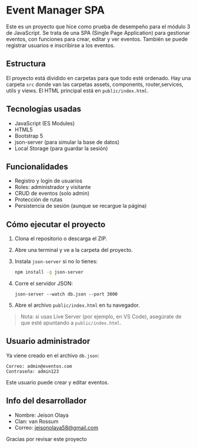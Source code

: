 # Event Manager SPA

Este es un proyecto que hice como prueba de desempeño para el módulo 3 de JavaScript. Se trata de una SPA (Single Page Application) para gestionar eventos, con funciones para crear, editar y ver eventos. También se puede registrar usuarios e inscribirse a los eventos.

## Estructura

El proyecto está dividido en carpetas para que todo esté ordenado. Hay una carpeta `src` donde van las carpetas assets, components, router,services, utils y views. El HTML principal está en `public/index.html`.

## Tecnologías usadas

- JavaScript (ES Modules)
- HTML5
- Bootstrap 5
- json-server (para simular la base de datos)
- Local Storage (para guardar la sesión)

## Funcionalidades

- Registro y login de usuarios
- Roles: administrador y visitante
- CRUD de eventos (solo admin)
- Protección de rutas
- Persistencia de sesión (aunque se recargue la página)

## Cómo ejecutar el proyecto

1. Clona el repositorio o descarga el ZIP.
2. Abre una terminal y ve a la carpeta del proyecto.
3. Instala `json-server` si no lo tienes:
   ```bash
   npm install -g json-server
   ```
4. Corre el servidor JSON:

   ```json-server --watch db.json --port 3000```

5. Abre el archivo `public/index.html` en tu navegador.

> Nota: si usas Live Server (por ejemplo, en VS Code), asegúrate de que esté apuntando a `public/index.html`.

## Usuario administrador

Ya viene creado en el archivo `db.json`:

```
Correo: admin@eventos.com
Contraseña: admin123
```

Este usuario puede crear y editar eventos.

## Info del desarrollador

- Nombre: Jeison Olaya
- Clan: van Rossum
- Correo: jeisonolaya58@gmail.com

Gracias por revisar este proyecto 